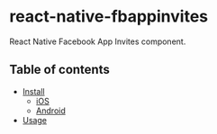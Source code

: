 # react-native-fbappinvites
React Native Facebook App Invites component.

## Table of contents
- [Install](#install)
  - [iOS](#ios)
  - [Android](#android)
- [Usage](#usage)

